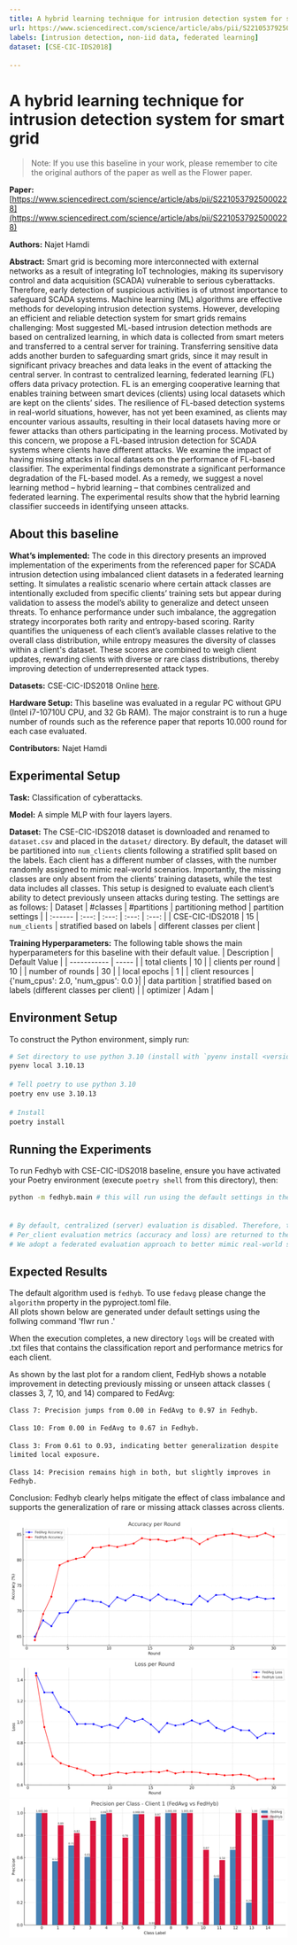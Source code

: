 ```yaml
---
title: A hybrid learning technique for intrusion detection system for smart grid
url: https://www.sciencedirect.com/science/article/abs/pii/S2210537925000228
labels: [intrusion detection, non-iid data, federated learning] 
dataset: [CSE-CIC-IDS2018] 

---
```


# A hybrid learning technique for intrusion detection system for smart grid

> Note: If you use this baseline in your work, please remember to cite the original authors of the paper as well as the Flower paper.

**Paper:** [https://www.sciencedirect.com/science/article/abs/pii/S2210537925000228](https://www.sciencedirect.com/science/article/abs/pii/S2210537925000228)

**Authors:** Najet Hamdi

**Abstract:** Smart grid is becoming more interconnected with external networks as a result of integrating IoT technologies,
making its supervisory control and data acquisition (SCADA) vulnerable to serious cyberattacks. Therefore, early detection of suspicious activities is of utmost importance to safeguard SCADA systems. Machine learning (ML) algorithms are effective methods for developing intrusion detection systems. However, developing an efficient and reliable detection system for smart grids remains challenging: Most suggested ML-based intrusion detection methods are based on centralized learning, in which data is collected from smart meters and transferred to a central server for training. Transferring sensitive data adds another burden to safeguarding smart grids, since it may result in significant privacy breaches and data leaks in the event of attacking the central server. In contrast to centralized learning, federated learning (FL) offers data privacy protection. FL is an
emerging cooperative learning that enables training between smart devices (clients) using local datasets which are kept on the clients’ sides. The resilience of FL-based detection systems in real-world situations, however, has not yet been examined, as clients may encounter various assaults, resulting in their local datasets having more or fewer attacks than others participating in the learning process. Motivated by this concern, we propose a FL-based intrusion detection for SCADA systems where clients have different attacks. We examine the impact of having missing attacks in local datasets on the performance of FL-based classifier. The experimental findings demonstrate a significant performance degradation of the FL-based model. As a remedy, we suggest a novel learning method – hybrid learning – that combines centralized and federated learning. The experimental results
show that the hybrid learning classifier succeeds in identifying unseen attacks.


## About this baseline

**What’s implemented:**  The code in this directory presents an improved implementation of the experiments from the referenced paper for SCADA intrusion detection using imbalanced client datasets in a federated learning setting. It simulates a realistic scenario where certain attack classes are intentionally excluded from specific clients’ training sets but appear during validation to assess the model’s ability to generalize and detect unseen threats. To enhance performance under such imbalance, the aggregation strategy incorporates both rarity and entropy-based scoring. Rarity quantifies the uniqueness of each client’s available classes relative to the overall class distribution, while entropy measures the diversity of classes within a client's dataset. These scores are combined to weigh client updates, rewarding clients with diverse or rare class distributions, thereby improving detection of underrepresented attack types.

**Datasets:** CSE-CIC-IDS2018     Online [here](https://www.unb.ca/cic/datasets/ids-2018.html).

**Hardware Setup:** This baseline was evaluated in a regular PC without GPU (Intel i7-10710U CPU, and 32 Gb RAM). The major constraint is to run a huge number of rounds such as the reference paper that reports 10.000 round for each case evaluated. 

**Contributors:** Najet Hamdi


## Experimental Setup

**Task:** Classification of cyberattacks.

**Model:** A simple MLP with four layers layers.

**Dataset:** The CSE-CIC-IDS2018 dataset is downloaded and renamed to `dataset.csv` and placed  in the `dataset/` directory.
 By default, the dataset will be partitioned into `num_clients`  clients following a stratified split based on the labels. Each client has a different number of classes, with the number randomly assigned to mimic real-world scenarios. Importantly, the missing classes are only absent from the clients’ training datasets, while the test data includes all classes. This setup is designed to evaluate each client’s ability to detect previously unseen attacks during testing. The settings are as follows:
| Dataset | #classes | #partitions | partitioning method | partition settings |
| :------ | :---: | :---: | :---: | :---: |
| CSE-CIC-IDS2018 | 15 | `num_clients` | stratified based on labels | different classes per client |


**Training Hyperparameters:** The following table shows the main hyperparameters for this baseline with their default value.
| Description | Default Value |
| ----------- | ----- |
| total clients | 10 |
| clients per round | 10 |
| number of rounds | 30 |
| local epochs | 1 |
| client resources | {'num_cpus': 2.0, 'num_gpus': 0.0 }|
| data partition | stratified based on labels (different classes per client) |
| optimizer | Adam |


## Environment Setup

To construct the Python environment, simply run:

```bash
# Set directory to use python 3.10 (install with `pyenv install <version>` if you don't have it)
pyenv local 3.10.13

# Tell poetry to use python 3.10
poetry env use 3.10.13

# Install
poetry install
```
## Running the Experiments
To run Fedhyb with CSE-CIC-IDS2018  baseline, ensure you have activated your Poetry environment (execute `poetry shell` from this directory), then:

```bash
python -m fedhyb.main # this will run using the default settings in the `conf/base.yaml`


# By default, centralized (server) evaluation is disabled. Therefore, the federated evaluation is activated for all the clients.
# Per_client evaluation metrics (accuracy and loss) are returned to the server at each round for weighted acuuracy athe the server's side.
# We adopt a federated evaluation approach to better mimic real-world scenarios, where clients possess heterogeneous and imbalanced data #distributions.
```

## Expected Results
  The default algorithm used  is `fedhyb`. To use `fedavg` please change the `algorithm` property in the pyproject.toml file.   
  All plots shown below are generated under default settings using the follwing command 'flwr run .'

  When the execution completes, a new directory `logs` will be created with  .txt files that contains the classification report and  performance metrics for each client. 

  As shown by the last plot for a random client, FedHyb shows a notable improvement in detecting previously missing or unseen attack classes ( classes 3, 7, 10, and 14) compared to FedAvg:

    Class 7: Precision jumps from 0.00 in FedAvg to 0.97 in Fedhyb.

    Class 10: From 0.00 in FedAvg to 0.67 in Fedhyb.

    Class 3: From 0.61 to 0.93, indicating better generalization despite limited local exposure.

    Class 14: Precision remains high in both, but slightly improves in Fedhyb.

Conclusion: Fedhyb clearly helps mitigate the effect of class imbalance and supports the generalization of rare or missing attack classes across clients.

  ![](_static/Acc.png)
  ![](_static/loss.png)
  ![](_static/precision_client1.png)

